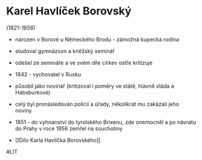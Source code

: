 # Karel Havlíček Borovský
*(1821-1856)*

- narozen v Borové u Německého Brodu - zámožná kupecká rodina
- studoval gymnázium a kněžský seminář
- odešel ze semináře a ve svém díle církev ostře kritizuje
- 1842 - vychovatel v Rusku
- působil jako novinář (kritizoval i poměry ve státě, hlavně vláda a Habsburkové)

- celý byl pronásledován policií a úřady, několikrát mu zakázali jeho noviny
- 1851 - do vyhnanství do tyrolského Brixenu, zde onemocněl a po návratu do Prahy v roce 1856 zemřel na souchotiny

- [[Dílo Karla Havlíčka Borovského]]

#LIT 